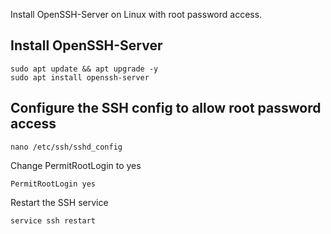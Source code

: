 Install OpenSSH-Server on Linux with root password access.

## Install OpenSSH-Server

    sudo apt update && apt upgrade -y
    sudo apt install openssh-server

## Configure the SSH config to allow root password access

    nano /etc/ssh/sshd_config

Change PermitRootLogin to yes

    PermitRootLogin yes

Restart the SSH service
    
    service ssh restart